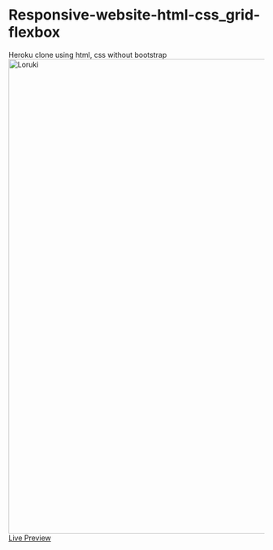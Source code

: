 # Responsive-website-html-css_grid-flexbox
Heroku clone using html, css without bootstrap
<img width="933" alt="Loruki" src="https://user-images.githubusercontent.com/17850501/209619783-9f000794-244d-49bd-8bf4-8efc746c9872.png">
<br/><a href="https://charming-travesseiro-a855ea.netlify.app/">Live Preview</a>
